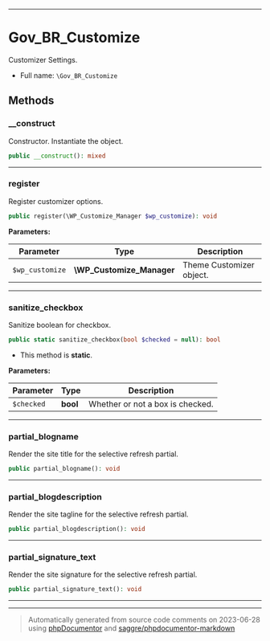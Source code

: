 ***

# Gov_BR_Customize

Customizer Settings.



* Full name: `\Gov_BR_Customize`




## Methods


### __construct

Constructor. Instantiate the object.

```php
public __construct(): mixed
```











***

### register

Register customizer options.

```php
public register(\WP_Customize_Manager $wp_customize): void
```








**Parameters:**

| Parameter | Type | Description |
|-----------|------|-------------|
| `$wp_customize` | **\WP_Customize_Manager** | Theme Customizer object. |




***

### sanitize_checkbox

Sanitize boolean for checkbox.

```php
public static sanitize_checkbox(bool $checked = null): bool
```



* This method is **static**.




**Parameters:**

| Parameter | Type | Description |
|-----------|------|-------------|
| `$checked` | **bool** | Whether or not a box is checked. |




***

### partial_blogname

Render the site title for the selective refresh partial.

```php
public partial_blogname(): void
```











***

### partial_blogdescription

Render the site tagline for the selective refresh partial.

```php
public partial_blogdescription(): void
```











***

### partial_signature_text

Render the site signature for the selective refresh partial.

```php
public partial_signature_text(): void
```











***


***
> Automatically generated from source code comments on 2023-06-28 using [phpDocumentor](http://www.phpdoc.org/) and [saggre/phpdocumentor-markdown](https://github.com/Saggre/phpDocumentor-markdown)
